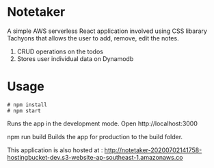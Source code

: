 # Notetaker
A simple AWS serverless React application involved using CSS libarary Tachyons that allows the user to add, remove, edit the notes.
1. CRUD operations on the todos
2. Stores user individual data on Dynamodb
# Usage
	# npm install
	# npm start
Runs the app in the development mode.
Open http://localhost:3000

npm run build
Builds the app for production to the build folder.

This application is also hosted at : http://notetaker-20200702141758-hostingbucket-dev.s3-website-ap-southeast-1.amazonaws.co
